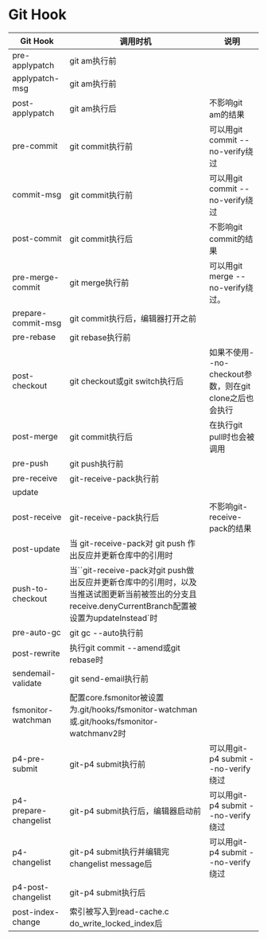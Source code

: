 # Git Hook
|  Git Hook   | 调用时机  |说明  |
|  ----  | ----  |----  |
|  pre-applypatch | git am执行前 | |
|  applypatch-msg	 | git am执行前 | |
|  post-applypatch | git am执行后 | 不影响git am的结果|
|  pre-commit | git commit执行前 | 可以用git commit --no-verify绕过|
|  commit-msg | git commit执行前 | 可以用git commit --no-verify绕过|
|  post-commit | git commit执行后 | 不影响git commit的结果|
|  pre-merge-commit | git merge执行前 |可以用git merge --no-verify绕过。 |
|  prepare-commit-msg | git commit执行后，编辑器打开之前 | |
|  pre-rebase | git rebase执行前 | |
|  post-checkout | git checkout或git switch执行后 | 如果不使用--no-checkout参数，则在git clone之后也会执行|
|  post-merge | git commit执行后 | 在执行git pull时也会被调用|
|  pre-push | git push执行前 | |
|  pre-receive	 | git-receive-pack执行前 | |
|  update	 |  | |
|  post-receive | git-receive-pack执行后 | 不影响git-receive-pack的结果|
|  post-update	 | 当 git-receive-pack对 git push 作出反应并更新仓库中的引用时 | |
|  push-to-checkout | 当``git-receive-pack对git push做出反应并更新仓库中的引用时，以及当推送试图更新当前被签出的分支且receive.denyCurrentBranch配置被设置为updateInstead`时 | |
|  pre-auto-gc | git gc --auto执行前 | |
|  post-rewrite	 | 执行git commit --amend或git rebase时 | |
|  sendemail-validate | git send-email执行前 | |
|  fsmonitor-watchman | 配置core.fsmonitor被设置为.git/hooks/fsmonitor-watchman或.git/hooks/fsmonitor-watchmanv2时 | |
|  p4-pre-submit	 | git-p4 submit执行前 | 可以用git-p4 submit --no-verify绕过|
|  p4-prepare-changelist | git-p4 submit执行后，编辑器启动前 | 可以用git-p4 submit --no-verify绕过|
|  p4-changelist | git-p4 submit执行并编辑完changelist message后 | 可以用git-p4 submit --no-verify绕过|
| p4-post-changelist  | git-p4 submit执行后 | |
|  post-index-change | 索引被写入到read-cache.c do_write_locked_index后 | |


